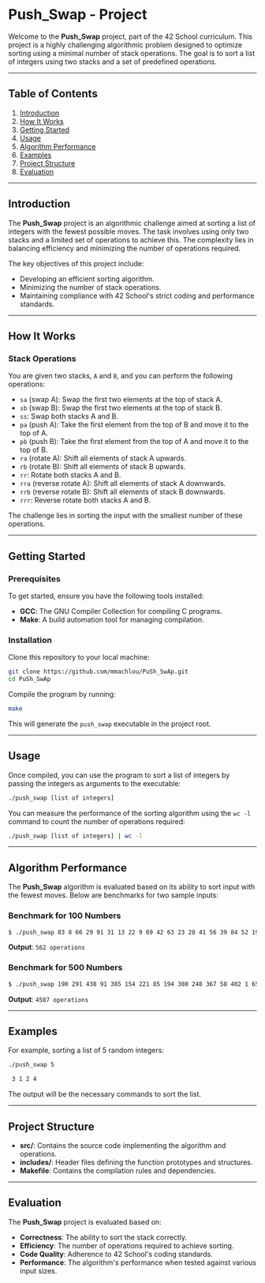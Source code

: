 # Push_Swap - Project

Welcome to the **Push_Swap** project, part of the 42 School curriculum. This project is a highly challenging algorithmic problem designed to optimize sorting using a minimal number of stack operations. The goal is to sort a list of integers using two stacks and a set of predefined operations.

---

## Table of Contents

1. [Introduction](#introduction)
2. [How It Works](#how-it-works)
3. [Getting Started](#getting-started)
4. [Usage](#usage)
5. [Algorithm Performance](#algorithm-performance)
6. [Examples](#examples)
7. [Project Structure](#project-structure)
8. [Evaluation](#evaluation)

---

## Introduction

The **Push_Swap** project is an algorithmic challenge aimed at sorting a list of integers with the fewest possible moves. The task involves using only two stacks and a limited set of operations to achieve this. The complexity lies in balancing efficiency and minimizing the number of operations required.

The key objectives of this project include:

- Developing an efficient sorting algorithm.
- Minimizing the number of stack operations.
- Maintaining compliance with 42 School's strict coding and performance standards.

---

## How It Works

### Stack Operations

You are given two stacks, `A` and `B`, and you can perform the following operations:

- `sa` (swap A): Swap the first two elements at the top of stack A.
- `sb` (swap B): Swap the first two elements at the top of stack B.
- `ss`: Swap both stacks A and B.
- `pa` (push A): Take the first element from the top of B and move it to the top of A.
- `pb` (push B): Take the first element from the top of A and move it to the top of B.
- `ra` (rotate A): Shift all elements of stack A upwards.
- `rb` (rotate B): Shift all elements of stack B upwards.
- `rr`: Rotate both stacks A and B.
- `rra` (reverse rotate A): Shift all elements of stack A downwards.
- `rrb` (reverse rotate B): Shift all elements of stack B downwards.
- `rrr`: Reverse rotate both stacks A and B.

The challenge lies in sorting the input with the smallest number of these operations.

---

## Getting Started

### Prerequisites

To get started, ensure you have the following tools installed:

- **GCC**: The GNU Compiler Collection for compiling C programs.
- **Make**: A build automation tool for managing compilation.

### Installation

Clone this repository to your local machine:

```bash
git clone https://github.com/mmachlou/PuSh_SwAp.git
cd PuSh_SwAp
```

Compile the program by running:

```bash
make
```

This will generate the `push_swap` executable in the project root.

---

## Usage

Once compiled, you can use the program to sort a list of integers by passing the integers as arguments to the executable:

```bash
./push_swap [list of integers]
```

You can measure the performance of the sorting algorithm using the `wc -l` command to count the number of operations required:

```bash
./push_swap [list of integers] | wc -l
```

---

## Algorithm Performance

The **Push_Swap** algorithm is evaluated based on its ability to sort input with the fewest moves. Below are benchmarks for two sample inputs:

### Benchmark for 100 Numbers

```bash
$ ./push_swap 83 8 66 29 91 31 13 22 9 69 42 63 23 28 41 56 39 84 52 19 94 48 43 37 12 64 36 65 87 92 33 7 81 77 38 46 20 97 86 55 93 50 16 88 14 100 59 6 1 72 17 26 67 11 49 25 60 15 79 73 76 35 89 18 71 4 10 32 74 70 96 44 40 98 30 99 2 82 47 53 75 57 27 54 21 3 45 51 85 80 68 24 61 78 5 58 95 90 62 34 | wc -l
```

**Output**: `562 operations`

### Benchmark for 500 Numbers

```bash
$ ./push_swap 190 291 438 91 385 154 221 85 194 380 248 367 58 402 1 65 267 18 264 174 312 102 294 256 293 113 38 121 288 266 126 322 369 423 191 235 24 290 377 457 459 466 347 189 206 200 446 222 4 395 177 475 68 401 225 417 133 219 358 6 49 8 31 99 340 70 116 447 227 315 428 353 51 349 5 20 176 474 272 16 122 123 287 186 448 134 203 327 335 449 30 386 89 366 29 500 63 98 182 168 103 332 96 136 115 345 326 204 61 213 75 7 210 14 330 90 491 139 302 420 440 108 193 188 436 301 127 265 199 78 54 376 81 388 132 22 372 169 166 119 137 378 344 155 165 379 359 178 432 469 304 21 307 411 400 408 458 157 216 433 382 84 79 412 152 243 211 351 249 328 26 338 25 483 277 306 496 329 268 298 175 292 183 300 142 456 488 276 463 364 460 105 422 100 251 118 73 245 101 259 492 275 283 464 146 484 241 309 207 232 269 421 399 28 202 404 413 305 52 45 416 271 331 467 36 255 443 173 42 111 252 394 406 479 149 472 397 273 352 487 405 258 77 473 281 162 192 220 161 296 131 97 355 129 311 43 240 82 396 231 320 497 253 362 164 429 135 64 389 34 144 415 72 470 383 499 93 237 67 15 56 493 242 295 170 41 368 403 95 337 39 461 212 324 107 430 236 40 53 46 348 489 86 158 333 228 239 325 476 261 419 180 424 74 371 226 229 409 342 373 48 365 197 151 205 167 187 80 425 482 357 32 37 398 114 454 246 57 486 426 66 147 160 150 318 450 471 104 393 140 230 87 184 2 125 109 217 442 477 310 341 414 47 124 179 112 308 55 110 478 181 387 156 33 224 435 445 196 465 198 233 244 390 316 153 69 120 145 163 314 303 346 384 247 234 495 490 148 257 254 468 171 83 321 27 284 215 11 130 462 285 374 323 88 427 439 195 138 494 319 297 128 286 334 260 431 299 485 375 62 391 392 44 159 363 250 59 437 480 35 76 92 354 60 498 444 141 106 274 481 339 19 270 50 407 361 13 262 12 209 441 143 410 289 185 317 218 278 282 172 343 453 313 117 280 263 223 336 3 208 71 452 370 9 214 434 381 94 279 17 356 350 455 418 10 360 238 23 201 451 | wc -l
```

**Output**: `4587 operations`

---

## Examples

For example, sorting a list of 5 random integers:

```bash
./push_swap 5

 3 1 2 4
```

The output will be the necessary commands to sort the list.

---

## Project Structure

- **src/**: Contains the source code implementing the algorithm and operations.
- **includes/**: Header files defining the function prototypes and structures.
- **Makefile**: Contains the compilation rules and dependencies.

---

## Evaluation

The **Push_Swap** project is evaluated based on:

- **Correctness**: The ability to sort the stack correctly.
- **Efficiency**: The number of operations required to achieve sorting.
- **Code Quality**: Adherence to 42 School's coding standards.
- **Performance**: The algorithm's performance when tested against various input sizes.
